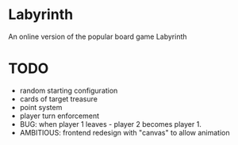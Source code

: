 # Labyrinth
An online version of the popular board game Labyrinth

# TODO
- random starting configuration
- cards of target treasure
- point system
- player turn enforcement
- BUG: when player 1 leaves - player 2 becomes player 1.
- AMBITIOUS: frontend redesign with "canvas" to allow animation
